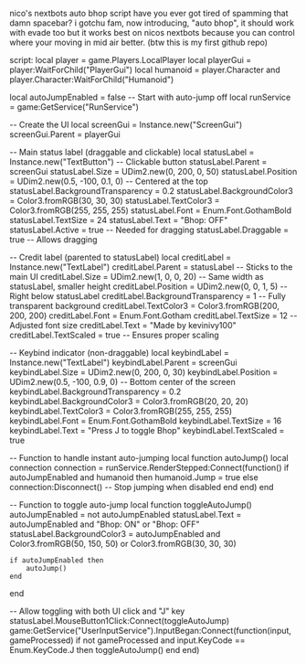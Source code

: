 nico's nextbots auto bhop script
have you ever got tired of spamming that damn spacebar? i gotchu fam, now introducing, "auto bhop", it should work with evade too but it works best on nicos nextbots because you can control where your moving in mid air better. (btw this is my first github repo)

script:
local player = game.Players.LocalPlayer
local playerGui = player:WaitForChild("PlayerGui")
local humanoid = player.Character and player.Character:WaitForChild("Humanoid")

local autoJumpEnabled = false -- Start with auto-jump off
local runService = game:GetService("RunService")

-- Create the UI
local screenGui = Instance.new("ScreenGui")
screenGui.Parent = playerGui

-- Main status label (draggable and clickable)
local statusLabel = Instance.new("TextButton") -- Clickable button
statusLabel.Parent = screenGui
statusLabel.Size = UDim2.new(0, 200, 0, 50)
statusLabel.Position = UDim2.new(0.5, -100, 0.1, 0) -- Centered at the top
statusLabel.BackgroundTransparency = 0.2
statusLabel.BackgroundColor3 = Color3.fromRGB(30, 30, 30)
statusLabel.TextColor3 = Color3.fromRGB(255, 255, 255)
statusLabel.Font = Enum.Font.GothamBold
statusLabel.TextSize = 24
statusLabel.Text = "Bhop: OFF"
statusLabel.Active = true -- Needed for dragging
statusLabel.Draggable = true -- Allows dragging

-- Credit label (parented to statusLabel)
local creditLabel = Instance.new("TextLabel")
creditLabel.Parent = statusLabel -- Sticks to the main UI
creditLabel.Size = UDim2.new(1, 0, 0, 20) -- Same width as statusLabel, smaller height
creditLabel.Position = UDim2.new(0, 0, 1, 5) -- Right below statusLabel
creditLabel.BackgroundTransparency = 1 -- Fully transparent background
creditLabel.TextColor3 = Color3.fromRGB(200, 200, 200)
creditLabel.Font = Enum.Font.Gotham
creditLabel.TextSize = 12 -- Adjusted font size
creditLabel.Text = "Made by kevinivy100"
creditLabel.TextScaled = true -- Ensures proper scaling

-- Keybind indicator (non-draggable)
local keybindLabel = Instance.new("TextLabel")
keybindLabel.Parent = screenGui
keybindLabel.Size = UDim2.new(0, 200, 0, 30)
keybindLabel.Position = UDim2.new(0.5, -100, 0.9, 0) -- Bottom center of the screen
keybindLabel.BackgroundTransparency = 0.2
keybindLabel.BackgroundColor3 = Color3.fromRGB(20, 20, 20)
keybindLabel.TextColor3 = Color3.fromRGB(255, 255, 255)
keybindLabel.Font = Enum.Font.GothamBold
keybindLabel.TextSize = 16
keybindLabel.Text = "Press J to toggle Bhop"
keybindLabel.TextScaled = true

-- Function to handle instant auto-jumping
local function autoJump()
    local connection
    connection = runService.RenderStepped:Connect(function()
        if autoJumpEnabled and humanoid then
            humanoid.Jump = true
        else
            connection:Disconnect() -- Stop jumping when disabled
        end
    end)
end

-- Function to toggle auto-jump
local function toggleAutoJump()
    autoJumpEnabled = not autoJumpEnabled
    statusLabel.Text = autoJumpEnabled and "Bhop: ON" or "Bhop: OFF"
    statusLabel.BackgroundColor3 = autoJumpEnabled and Color3.fromRGB(50, 150, 50) or Color3.fromRGB(30, 30, 30)

    if autoJumpEnabled then
        autoJump()
    end
end

-- Allow toggling with both UI click and "J" key
statusLabel.MouseButton1Click:Connect(toggleAutoJump)
game:GetService("UserInputService").InputBegan:Connect(function(input, gameProcessed)
    if not gameProcessed and input.KeyCode == Enum.KeyCode.J then
        toggleAutoJump()
    end
end)
